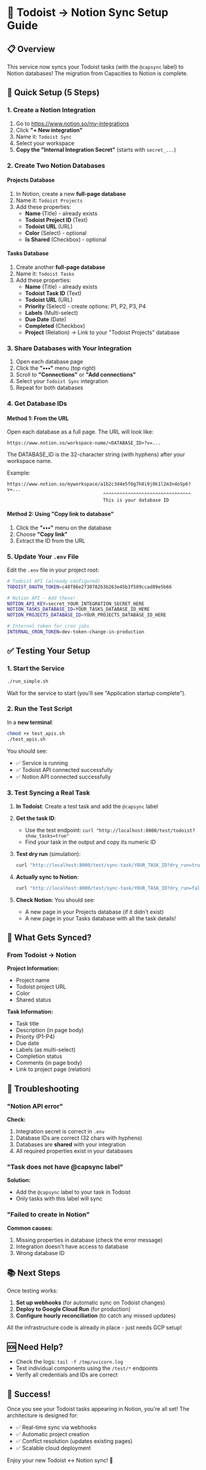 # 🔄 Todoist → Notion Sync Setup Guide

## 📋 Overview

This service now syncs your Todoist tasks (with the `@capsync` label) to Notion databases! The migration from Capacities to Notion is complete.

## 🚀 Quick Setup (5 Steps)

### 1. Create a Notion Integration

1. Go to https://www.notion.so/my-integrations
2. Click **"+ New integration"**
3. Name it: `Todoist Sync`
4. Select your workspace
5. **Copy the "Internal Integration Secret"** (starts with `secret_...`)

### 2. Create Two Notion Databases

#### Projects Database

1. In Notion, create a new **full-page database**
2. Name it: `Todoist Projects`
3. Add these properties:
   - **Name** (Title) - already exists
   - **Todoist Project ID** (Text)
   - **Todoist URL** (URL)
   - **Color** (Select) - optional
   - **Is Shared** (Checkbox) - optional

#### Tasks Database

1. Create another **full-page database**
2. Name it: `Todoist Tasks`
3. Add these properties:
   - **Name** (Title) - already exists
   - **Todoist Task ID** (Text)
   - **Todoist URL** (URL)
   - **Priority** (Select) - create options: P1, P2, P3, P4
   - **Labels** (Multi-select)
   - **Due Date** (Date)
   - **Completed** (Checkbox)
   - **Project** (Relation) → Link to your "Todoist Projects" database

### 3. Share Databases with Your Integration

1. Open each database page
2. Click the **"•••"** menu (top right)
3. Scroll to **"Connections"** or **"Add connections"**
4. Select your `Todoist Sync` integration
5. Repeat for both databases

### 4. Get Database IDs

#### Method 1: From the URL

Open each database as a full page. The URL will look like:
```
https://www.notion.so/workspace-name/<DATABASE_ID>?v=...
```

The DATABASE_ID is the 32-character string (with hyphens) after your workspace name.

Example:
```
https://www.notion.so/myworkspace/a1b2c3d4e5f6g7h8i9j0k1l2m3n4o5p6?v=...
                                   ^^^^^^^^^^^^^^^^^^^^^^^^^^^^^^^^
                                   This is your database ID
```

#### Method 2: Using "Copy link to database"

1. Click the **"•••"** menu on the database
2. Choose **"Copy link"**
3. Extract the ID from the URL

### 5. Update Your `.env` File

Edit the `.env` file in your project root:

```bash
# Todoist API (already configured)
TODOIST_OAUTH_TOKEN=c48f86e2730782b3b263e45b3f589ccad89e5b66

# Notion API - Add these!
NOTION_API_KEY=secret_YOUR_INTEGRATION_SECRET_HERE
NOTION_TASKS_DATABASE_ID=YOUR_TASKS_DATABASE_ID_HERE
NOTION_PROJECTS_DATABASE_ID=YOUR_PROJECTS_DATABASE_ID_HERE

# Internal token for cron jobs
INTERNAL_CRON_TOKEN=dev-token-change-in-production
```

## ✅ Testing Your Setup

### 1. Start the Service

```bash
./run_simple.sh
```

Wait for the service to start (you'll see "Application startup complete").

### 2. Run the Test Script

In a **new terminal**:

```bash
chmod +x test_apis.sh
./test_apis.sh
```

You should see:
- ✅ Service is running
- ✅ Todoist API connected successfully
- ✅ Notion API connected successfully

### 3. Test Syncing a Real Task

1. **In Todoist**: Create a test task and add the `@capsync` label
2. **Get the task ID**: 
   - Use the test endpoint: `curl "http://localhost:8000/test/todoist?show_tasks=true"`
   - Find your task in the output and copy its numeric ID

3. **Test dry run** (simulation):
   ```bash
   curl "http://localhost:8000/test/sync-task/YOUR_TASK_ID?dry_run=true" | python3 -m json.tool
   ```

4. **Actually sync to Notion**:
   ```bash
   curl "http://localhost:8000/test/sync-task/YOUR_TASK_ID?dry_run=false" | python3 -m json.tool
   ```

5. **Check Notion**: You should see:
   - A new page in your Projects database (if it didn't exist)
   - A new page in your Tasks database with all the task details!

## 🎯 What Gets Synced?

### From Todoist → Notion

**Project Information:**
- Project name
- Todoist project URL
- Color
- Shared status

**Task Information:**
- Task title
- Description (in page body)
- Priority (P1-P4)
- Due date
- Labels (as multi-select)
- Completion status
- Comments (in page body)
- Link to project page (relation)

## 🔧 Troubleshooting

### "Notion API error"

**Check:**
1. Integration secret is correct in `.env`
2. Database IDs are correct (32 chars with hyphens)
3. Databases are **shared** with your integration
4. All required properties exist in your databases

### "Task does not have @capsync label"

**Solution:**
- Add the `@capsync` label to your task in Todoist
- Only tasks with this label will sync

### "Failed to create in Notion"

**Common causes:**
1. Missing properties in database (check the error message)
2. Integration doesn't have access to database
3. Wrong database ID

## 📚 Next Steps

Once testing works:

1. **Set up webhooks** (for automatic sync on Todoist changes)
2. **Deploy to Google Cloud Run** (for production)
3. **Configure hourly reconciliation** (to catch any missed updates)

All the infrastructure code is already in place - just needs GCP setup!

## 🆘 Need Help?

- Check the logs: `tail -f /tmp/uvicorn.log`
- Test individual components using the `/test/*` endpoints
- Verify all credentials and IDs are correct

## 🎉 Success!

Once you see your Todoist tasks appearing in Notion, you're all set! The architecture is designed for:
- ✅ Real-time sync via webhooks
- ✅ Automatic project creation
- ✅ Conflict resolution (updates existing pages)
- ✅ Scalable cloud deployment

Enjoy your new Todoist ↔ Notion sync! 🚀

